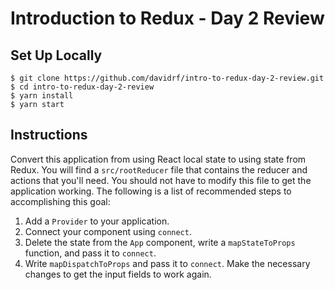 # Introduction to Redux - Day 2 Review
## Set Up Locally

```
$ git clone https://github.com/davidrf/intro-to-redux-day-2-review.git
$ cd intro-to-redux-day-2-review
$ yarn install
$ yarn start
```

## Instructions
Convert this application from using React local state to using state from Redux.
You will find a `src/rootReducer` file that contains the reducer and actions that you'll need.
You should not have to modify this file to get the application working.
The following is a list of recommended steps to accomplishing this goal:

1. Add a `Provider` to your application.
2. Connect your component using `connect`.
3. Delete the state from the `App` component, write a `mapStateToProps` function, and pass it to `connect`.
4. Write `mapDispatchToProps` and pass it to `connect`. Make the necessary changes to get the input fields to work again.
